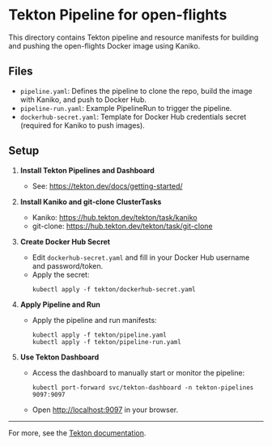 # Tekton Pipeline for open-flights

This directory contains Tekton pipeline and resource manifests for building and pushing the open-flights Docker image using Kaniko.

## Files
- `pipeline.yaml`: Defines the pipeline to clone the repo, build the image with Kaniko, and push to Docker Hub.
- `pipeline-run.yaml`: Example PipelineRun to trigger the pipeline.
- `dockerhub-secret.yaml`: Template for Docker Hub credentials secret (required for Kaniko to push images).

## Setup

1. **Install Tekton Pipelines and Dashboard**
   - See: https://tekton.dev/docs/getting-started/

2. **Install Kaniko and git-clone ClusterTasks**
   - Kaniko: https://hub.tekton.dev/tekton/task/kaniko
   - git-clone: https://hub.tekton.dev/tekton/task/git-clone

3. **Create Docker Hub Secret**
   - Edit `dockerhub-secret.yaml` and fill in your Docker Hub username and password/token.
   - Apply the secret:
     ```
     kubectl apply -f tekton/dockerhub-secret.yaml
     ```

4. **Apply Pipeline and Run**
   - Apply the pipeline and run manifests:
     ```
     kubectl apply -f tekton/pipeline.yaml
     kubectl apply -f tekton/pipeline-run.yaml
     ```

5. **Use Tekton Dashboard**
   - Access the dashboard to manually start or monitor the pipeline:
     ```
     kubectl port-forward svc/tekton-dashboard -n tekton-pipelines 9097:9097
     ```
   - Open [http://localhost:9097](http://localhost:9097) in your browser.

---
For more, see the [Tekton documentation](https://tekton.dev/docs/). 